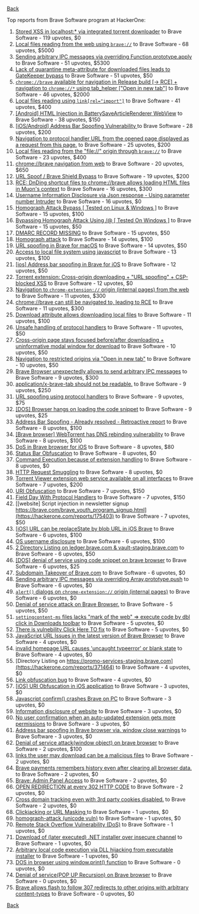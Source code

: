 [Back](../README.md)

Top reports from Brave Software program at HackerOne:

1. [Stored XSS in localhost:* via integrated torrent downloader](https://hackerone.com/reports/681617) to Brave Software - 119 upvotes, $0
2. [Local files reading from the web using `brave://`](https://hackerone.com/reports/390013) to Brave Software - 68 upvotes, $5000
3. [Sending arbitrary IPC messages via overriding Function.prototype.apply](https://hackerone.com/reports/188086) to Brave Software - 51 upvotes, $5300
4. [Lack of quarantine meta-attribute for downloaded files leads to GateKeeper bypass](https://hackerone.com/reports/374106) to Brave Software - 51 upvotes, $50
5. [`chrome://brave` available for navigation in Release build [-\> RCE] + navigation to `chrome://*` using tab_helper ["Open in new tab"]](https://hackerone.com/reports/395737) to Brave Software - 46 upvotes, $2000
6. [Local files reading using `link[rel="import"]`](https://hackerone.com/reports/375329) to Brave Software - 41 upvotes, $400
7. [[Android] HTML Injection in BatterySaveArticleRenderer WebView](https://hackerone.com/reports/176065) to Brave Software - 38 upvotes, $150
8. [[iOS/Android] Address Bar Spoofing Vulnerability ](https://hackerone.com/reports/175958) to Brave Software - 28 upvotes, $200
9. [Navigation to protocol handler URL from the opened page displayed as a request from this page.](https://hackerone.com/reports/374969) to Brave Software - 25 upvotes, $200
10. [Local files reading from the "file://" origin through `brave://`](https://hackerone.com/reports/390362) to Brave Software - 23 upvotes, $400
11. [chrome://brave navigation from web](https://hackerone.com/reports/415967) to Brave Software - 20 upvotes, $650
12. [URL Spoof / Brave Shield Bypass](https://hackerone.com/reports/255991) to Brave Software - 19 upvotes, $200
13. [RCE: DnDing shortcut files to chrome://brave allows loading HTML files in Muon's context](https://hackerone.com/reports/415258) to Brave Software - 16 upvotes, $300
14. [Username Information Disclosure via Json response - Using parameter number Intruder](https://hackerone.com/reports/812351) to Brave Software - 16 upvotes, $0
15. [Homograph Attack Bypass [ Tested on Linux & Windows ]](https://hackerone.com/reports/268984) to Brave Software - 15 upvotes, $100
16. [Bypassing Homograph Attack Using /@ [ Tested On Windows ]](https://hackerone.com/reports/317931) to Brave Software - 15 upvotes, $50
17. [DMARC RECORD MISSING](https://hackerone.com/reports/491753) to Brave Software - 15 upvotes, $50
18. [Homograph attack](https://hackerone.com/reports/175286) to Brave Software - 14 upvotes, $100
19. [URL spoofing in Brave for macOS](https://hackerone.com/reports/369086) to Brave Software - 14 upvotes, $50
20. [Access to local file system using javascript](https://hackerone.com/reports/175979) to Brave Software - 13 upvotes, $100
21. [[ios] Address bar spoofing in Brave for iOS](https://hackerone.com/reports/176929) to Brave Software - 12 upvotes, $50
22. [Torrent extension: Cross-origin downloading + "URL spoofing" + CSP-blocked XSS](https://hackerone.com/reports/378864) to Brave Software - 12 upvotes, $0
23. [Navigation to `chrome-extension://` origin (internal pages) from the web](https://hackerone.com/reports/378805) to Brave Software - 11 upvotes, $300
24. [chrome://brave can still be navigated to, leading to RCE](https://hackerone.com/reports/415178) to Brave Software - 11 upvotes, $300
25. [Download attribute allows downloading local files](https://hackerone.com/reports/258710) to Brave Software - 11 upvotes, $100
26. [Unsafe handling of protocol handlers](https://hackerone.com/reports/369185) to Brave Software - 11 upvotes, $50
27. [Cross-origin page stays focused before/after downloading + uninformative modal window for download](https://hackerone.com/reports/375259) to Brave Software - 10 upvotes, $50
28. [Navigation to restricted origins via "Open in new tab"](https://hackerone.com/reports/369218) to Brave Software - 10 upvotes, $50
29. [Brave Browser unexpectedly allows to send arbitrary IPC messages](https://hackerone.com/reports/187542) to Brave Software - 9 upvotes, $300
30. [application/x-brave-tab should not be readable.](https://hackerone.com/reports/258578) to Brave Software - 9 upvotes, $250
31. [URL spoofing using protocol handlers](https://hackerone.com/reports/373721) to Brave Software - 9 upvotes, $75
32. [[DOS] Browser hangs on loading the code snippet](https://hackerone.com/reports/181686) to Brave Software - 9 upvotes, $25
33. [Address Bar Spoofing - Already resolved - Retroactive report](https://hackerone.com/reports/175779) to Brave Software - 8 upvotes, $100
34. [[Brave browser] WebTorrent has DNS rebinding vulnerability](https://hackerone.com/reports/663729) to Brave Software - 8 upvotes, $100
35. [DoS in Brave browser for iOS](https://hackerone.com/reports/357665) to Brave Software - 8 upvotes, $80
36. [Status Bar Obfuscation](https://hackerone.com/reports/175701) to Brave Software - 8 upvotes, $0
37. [Command Execution because of extension handling](https://hackerone.com/reports/188078) to Brave Software - 8 upvotes, $0
38. [HTTP Request Smuggling](https://hackerone.com/reports/866382) to Brave Software - 8 upvotes, $0
39. [Torrent Viewer extension web service available on all interfaces](https://hackerone.com/reports/300181) to Brave Software - 7 upvotes, $200
40. [URI Obfuscation](https://hackerone.com/reports/175529) to Brave Software - 7 upvotes, $150
41. [Field Day With Protocol Handlers](https://hackerone.com/reports/416040) to Brave Software - 7 upvotes, $150
42. [[website] Script injection in newsletter signup https://brave.com/brave_youth_program_signup.html](https://hackerone.com/reports/175403) to Brave Software - 7 upvotes, $50
43. [[iOS] URL can be replaceState by blob URL in iOS Brave](https://hackerone.com/reports/215044) to Brave Software - 6 upvotes, $100
44. [OS username disclosure](https://hackerone.com/reports/258585) to Brave Software - 6 upvotes, $100
45. [2 Directory Listing on ledger.brave.com & vault-staging.brave.com](https://hackerone.com/reports/175320) to Brave Software - 6 upvotes, $50
46. [[DOS] denial of service using code snippet on brave browser](https://hackerone.com/reports/181558) to Brave Software - 6 upvotes, $25
47. [Subdomain Takeover of Brave.com](https://hackerone.com/reports/175397) to Brave Software - 6 upvotes, $0
48. [Sending arbitrary IPC messages via overriding Array.prototype.push](https://hackerone.com/reports/188561) to Brave Software - 6 upvotes, $0
49. [`alert()` dialogs on `chrome-extension://` origin (internal pages)](https://hackerone.com/reports/378809) to Brave Software - 6 upvotes, $0
50. [Denial of service attack on Brave Browser.](https://hackerone.com/reports/176066) to Brave Software - 5 upvotes, $50
51. [`settingcontent-ms` files lacks "mark of the web" =\> execute code by dbl click in Downloads toolbar](https://hackerone.com/reports/377206) to Brave Software - 5 upvotes, $0
52. [There is vulnebility Click Here TO fix](https://hackerone.com/reports/319036) to Brave Software - 5 upvotes, $0
53. [JavaScript URL Issues in the latest version of Brave Browser](https://hackerone.com/reports/176083) to Brave Software - 4 upvotes, $0
54. [invalid homepage URL causes 'uncaught typeerror' or blank state](https://hackerone.com/reports/177184) to Brave Software - 4 upvotes, $0
55. [Directory Listing on https://promo-services-staging.brave.com](https://hackerone.com/reports/371464) to Brave Software - 4 upvotes, $0
56. [Link obfuscation bug](https://hackerone.com/reports/669440) to Brave Software - 4 upvotes, $0
57. [[iOS] URI Obfuscation in iOS application](https://hackerone.com/reports/176159) to Brave Software - 3 upvotes, $0
58. [Javascript confirm() crashes Brave on PC](https://hackerone.com/reports/176076) to Brave Software - 3 upvotes, $0
59. [Information disclosure of website](https://hackerone.com/reports/179121) to Brave Software - 3 upvotes, $0
60. [No user confirmation when an auto-updated extension gets more permissions](https://hackerone.com/reports/199243) to Brave Software - 3 upvotes, $0
61. [Address bar spoofing in Brave browser via. window close warnings](https://hackerone.com/reports/208834) to Brave Software - 3 upvotes, $0
62. [Denial of service attack(window object) on brave browser](https://hackerone.com/reports/176197) to Brave Software - 2 upvotes, $100
63. [links the user may download can be a malicious files](https://hackerone.com/reports/182557) to Brave Software - 2 upvotes, $0
64. [Brave payments remembers history even after clearing all browser data.](https://hackerone.com/reports/203088) to Brave Software - 2 upvotes, $0
65. [Brave: Admin Panel Access](https://hackerone.com/reports/175366) to Brave Software - 2 upvotes, $0
66. [OPEN REDIRECTION at every 302 HTTP CODE](https://hackerone.com/reports/369447) to Brave Software - 2 upvotes, $0
67. [Cross domain tracking even with 3rd party cookies disabled.](https://hackerone.com/reports/331428) to Brave Software - 2 upvotes, $0
68. [Clickjacking or URL Masking ](https://hackerone.com/reports/204198) to Brave Software - 1 upvotes, $0
69. [homograph-attack (unicode vuln)](https://hackerone.com/reports/221461) to Brave Software - 1 upvotes, $0
70. [Remote Stack Overflow Vulnerability (DoS)](https://hackerone.com/reports/181061) to Brave Software - 1 upvotes, $0
71. [Download of (later executed) .NET installer over insecure channel](https://hackerone.com/reports/272231) to Brave Software - 1 upvotes, $0
72. [Arbitrary local code execution via DLL hijacking from executable installer](https://hackerone.com/reports/272221) to Brave Software - 1 upvotes, $0
73. [DOS in browser using window.print() function](https://hackerone.com/reports/176364) to Brave Software - 0 upvotes, $0
74. [Denial of service(POP UP Recursion) on Brave browser](https://hackerone.com/reports/179248) to Brave Software - 0 upvotes, $0
75. [Brave allows flash to follow 307 redirects to other origins with arbitrary content-types](https://hackerone.com/reports/449478) to Brave Software - 0 upvotes, $0


[Back](../README.md)